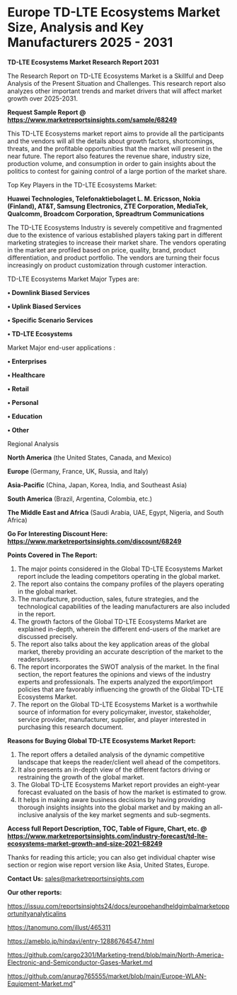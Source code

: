  # Europe TD-LTE Ecosystems Market Size, Analysis and Key Manufacturers 2025 - 2031

<strong>TD-LTE Ecosystems Market Research Report 2031</strong>

The Research Report on TD-LTE Ecosystems Market is a Skillful and Deep Analysis of the Present Situation and Challenges. This research report also analyzes other important trends and market drivers that will affect market growth over 2025-2031.

<strong>Request Sample Report @ <a href=https://www.marketreportsinsights.com/sample/68249>https://www.marketreportsinsights.com/sample/68249</a></strong>

This TD-LTE Ecosystems market report aims to provide all the participants and the vendors will all the details about growth factors, shortcomings, threats, and the profitable opportunities that the market will present in the near future. The report also features the revenue share, industry size, production volume, and consumption in order to gain insights about the politics to contest for gaining control of a large portion of the market share.

Top Key Players in the TD-LTE Ecosystems Market:

<strong>Huawei Technologies, Telefonaktiebolaget L. M. Ericsson, Nokia (Finland), AT&T, Samsung Electronics, ZTE Corporation, MediaTek, Qualcomm, Broadcom Corporation, Spreadtrum Communications</strong>

The TD-LTE Ecosystems Industry is severely competitive and fragmented due to the existence of various established players taking part in different marketing strategies to increase their market share. The vendors operating in the market are profiled based on price, quality, brand, product differentiation, and product portfolio. The vendors are turning their focus increasingly on product customization through customer interaction.

TD-LTE Ecosystems Market Major Types are:

<strong>• Downlink Biased Services

• Uplink Biased Services

• Specific Scenario Services

• TD-LTE Ecosystems</strong>

Market Major end-user applications :

<strong>• Enterprises

• Healthcare

• Retail

• Personal

• Education

• Other</strong>

Regional Analysis

</u><strong><b>North America</b></strong> (the United States, Canada, and Mexico)

<strong><b>Europe </b></strong>(Germany, France, UK, Russia, and Italy)

<strong><b>Asia-Pacific</b></strong> (China, Japan, Korea, India, and Southeast Asia)

<strong><b>South America</b></strong> (Brazil, Argentina, Colombia, etc.)

<strong><b>The Middle East and Africa</b></strong> (Saudi Arabia, UAE, Egypt, Nigeria, and South Africa)

<strong>Go For Interesting Discount Here: <a href=https://www.marketreportsinsights.com/discount/68249>https://www.marketreportsinsights.com/discount/68249</a></strong>

<strong>Points Covered in The Report:</strong>
<ol>
  <li>The major points considered in the Global TD-LTE Ecosystems Market report include the leading competitors operating in the global market.</li>
  <li>The report also contains the company profiles of the players operating in the global market.</li>
  <li>The manufacture, production, sales, future strategies, and the technological capabilities of the leading manufacturers are also included in the report.</li>
  <li>The growth factors of the Global TD-LTE Ecosystems Market are explained in-depth, wherein the different end-users of the market are discussed precisely.</li>
  <li>The report also talks about the key application areas of the global market, thereby providing an accurate description of the market to the readers/users.</li>
  <li>The report incorporates the SWOT analysis of the market. In the final section, the report features the opinions and views of the industry experts and professionals. The experts analyzed the export/import policies that are favorably influencing the growth of the Global TD-LTE Ecosystems Market.</li>
  <li>The report on the Global TD-LTE Ecosystems Market is a worthwhile source of information for every policymaker, investor, stakeholder, service provider, manufacturer, supplier, and player interested in purchasing this research document.</li>
</ol>
<strong>Reasons for Buying Global TD-LTE Ecosystems Market Report:</strong>

<ol>
  <li>The report offers a detailed analysis of the dynamic competitive landscape that keeps the reader/client well ahead of the competitors.</li>
  <li>It also presents an in-depth view of the different factors driving or restraining the growth of the global market.</li>
  <li>The Global TD-LTE Ecosystems Market report provides an eight-year forecast evaluated on the basis of how the market is estimated to grow.</li>
  <li>It helps in making aware business decisions by having providing thorough insights insights into the global market and by making an all-inclusive analysis of the key market segments and sub-segments.</li>
</ol>
<strong>Access full Report Description, TOC, Table of Figure, Chart, etc. @ <a href=https://www.marketreportsinsights.com/industry-forecast/td-lte-ecosystems-market-growth-and-size-2021-68249>https://www.marketreportsinsights.com/industry-forecast/td-lte-ecosystems-market-growth-and-size-2021-68249</a></strong>


Thanks for reading this article; you can also get individual chapter wise section or region wise report version like Asia, United States, Europe.

<strong>Contact Us:</strong>
sales@marketreportsinsights.com

<strong>Our other reports:</strong>

<a href=https://issuu.com/reportsinsights24/docs/europehandheldgimbalmarketopportunityanalyticalins>https://issuu.com/reportsinsights24/docs/europehandheldgimbalmarketopportunityanalyticalins</a>

<a href=https://tanomuno.com/illust/465311>https://tanomuno.com/illust/465311</a>

<a href=https://ameblo.jp/hindavi/entry-12886764547.html>https://ameblo.jp/hindavi/entry-12886764547.html</a>

<a href=https://github.com/cargo2301/Marketing-trend/blob/main/North-America-Electronic-and-Semiconductor-Gases-Market.md>https://github.com/cargo2301/Marketing-trend/blob/main/North-America-Electronic-and-Semiconductor-Gases-Market.md</a>

<a href=https://github.com/anurag765555/market/blob/main/Europe-WLAN-Equipment-Market.md>https://github.com/anurag765555/market/blob/main/Europe-WLAN-Equipment-Market.md</a>"
